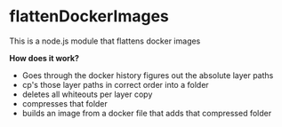flattenDockerImages
===================

This is a node.js module that flattens docker images

**How does it work?**
- Goes through the docker history figures out the absolute layer paths
- cp's those layer paths in correct order into a folder
- deletes all whiteouts per layer copy
- compresses that folder
- builds an image from a docker file that adds that compressed folder
